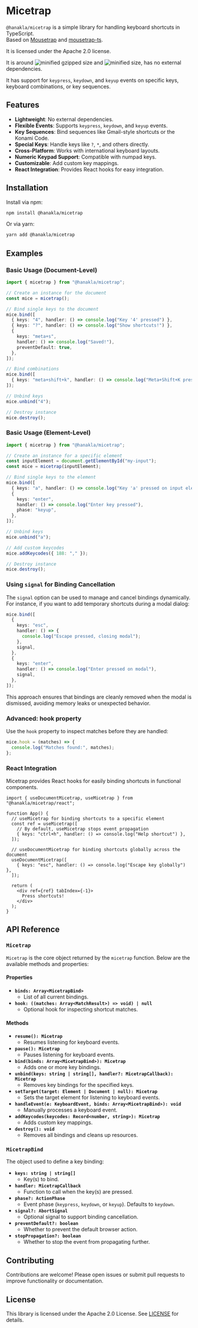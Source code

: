 # Micetrap

`@hanakla/micetrap` is a simple library for handling keyboard shortcuts in TypeScript.  
Based on [Mousetrap](https://github.com/ccampbell/mousetrap) and [mousetrap-ts](https://github.com/JonWallsten/mousetrap-ts).

It is licensed under the Apache 2.0 license.

It is around
![minified gzipped size](https://img.shields.io/bundlephobia/minzip/@hanakla/micetrap?style=flat-square) and ![minified size](https://img.shields.io/bundlephobia/min/@hanakla/micetrap?style=flat-square), has no external dependencies.

It has support for `keypress`, `keydown`, and `keyup` events on specific keys, keyboard combinations, or key sequences.

## Features

- **Lightweight**: No external dependencies.
- **Flexible Events**: Supports `keypress`, `keydown`, and `keyup` events.
- **Key Sequences**: Bind sequences like Gmail-style shortcuts or the Konami Code.
- **Special Keys**: Handle keys like `?`, `*`, and others directly.
- **Cross-Platform**: Works with international keyboard layouts.
- **Numeric Keypad Support**: Compatible with numpad keys.
- **Customizable**: Add custom key mappings.
- **React Integration**: Provides React hooks for easy integration.

## Installation

Install via npm:

```bash
npm install @hanakla/micetrap
```

Or via yarn:

```bash
yarn add @hanakla/micetrap
```

## Examples

### Basic Usage (Document-Level)

```typescript
import { micetrap } from "@hanakla/micetrap";

// Create an instance for the document
const mice = micetrap();

// Bind single keys to the document
mice.bind([
  { keys: "4", handler: () => console.log("Key '4' pressed") },
  { keys: "?", handler: () => console.log("Show shortcuts!") },
  {
    keys: "meta+s",
    handler: () => console.log("Saved!"),
    preventDefault: true,
  },
]);

// Bind combinations
mice.bind([
  { keys: "meta+shift+k", handler: () => console.log("Meta+Shift+K pressed") },
]);

// Unbind keys
mice.unbind("4");

// Destroy instance
mice.destroy();
```

### Basic Usage (Element-Level)

```typescript
import { micetrap } from "@hanakla/micetrap";

// Create an instance for a specific element
const inputElement = document.getElementById("my-input");
const mice = micetrap(inputElement);

// Bind single keys to the element
mice.bind([
  { keys: "a", handler: () => console.log("Key 'a' pressed on input element") },
  {
    keys: "enter",
    handler: () => console.log("Enter key pressed"),
    phase: "keyup",
  },
]);

// Unbind keys
mice.unbind("a");

// Add custom keycodes
mice.addKeycodes({ 188: "," });

// Destroy instance
mice.destroy();
```

### Using `signal` for Binding Cancellation

The `signal` option can be used to manage and cancel bindings dynamically. For instance, if you want to add temporary shortcuts during a modal dialog:

```typescript
mice.bind([
  {
    keys: "esc",
    handler: () => {
      console.log("Escape pressed, closing modal");
    },
    signal,
  },
  {
    keys: "enter",
    handler: () => console.log("Enter pressed on modal"),
    signal,
  },
]);
```

This approach ensures that bindings are cleanly removed when the modal is dismissed, avoiding memory leaks or unexpected behavior.

### Advanced: hook property

Use the `hook` property to inspect matches before they are handled:

```typescript
mice.hook = (matches) => {
  console.log("Matches found:", matches);
};
```

### React Integration

Micetrap provides React hooks for easily binding shortcuts in functional components.

```tsx
import { useDocumentMicetrap, useMicetrap } from "@hanakla/micetrap/react";

function App() {
  // useMicetrap for binding shortcuts to a specific element
  const ref = useMicetrap([
    // By default, useMicetrap stops event propagation
    { keys: "ctrl+h", handler: () => console.log("Help shortcut") },
  ]);

  // useDocumentMicetrap for binding shortcuts globally across the document
  useDocumentMicetrap([
    { keys: "esc", handler: () => console.log("Escape key globally") },
  ]);

  return (
    <div ref={ref} tabIndex={-1}>
      Press shortcuts!
    </div>
  );
}
```

## API Reference

### `Micetrap`

`Micetrap` is the core object returned by the `micetrap` function. Below are the available methods and properties:

#### Properties

- **`binds: Array<MicetrapBind>`**
  - List of all current bindings.
- **`hook: ((matches: Array<MatchResult>) => void) | null`**
  - Optional hook for inspecting shortcut matches.

#### Methods

- **`resume(): Micetrap`**
  - Resumes listening for keyboard events.
- **`pause(): Micetrap`**
  - Pauses listening for keyboard events.
- **`bind(binds: Array<MicetrapBind>): Micetrap`**
  - Adds one or more key bindings.
- **`unbind(keys: string | string[], handler?: MicetrapCallback): Micetrap`**
  - Removes key bindings for the specified keys.
- **`setTarget(target: Element | Document | null): Micetrap`**
  - Sets the target element for listening to keyboard events.
- **`handleEvent(e: KeyboardEvent, binds: Array<MicetrapBind>): void`**
  - Manually processes a keyboard event.
- **`addKeycodes(keycodes: Record<number, string>): Micetrap`**
  - Adds custom key mappings.
- **`destroy(): void`**
  - Removes all bindings and cleans up resources.

### `MicetrapBind`

The object used to define a key binding:

- **`keys: string | string[]`**
  - Key(s) to bind.
- **`handler: MicetrapCallback`**
  - Function to call when the key(s) are pressed.
- **`phase?: ActionPhase`**
  - Event phase (`keypress`, `keydown`, or `keyup`). Defaults to `keydown`.
- **`signal?: AbortSignal`**
  - Optional signal to support binding cancellation.
- **`preventDefault?: boolean`**
  - Whether to prevent the default browser action.
- **`stopPropagation?: boolean`**
  - Whether to stop the event from propagating further.

## Contributing

Contributions are welcome! Please open issues or submit pull requests to improve functionality or documentation.

## License

This library is licensed under the Apache 2.0 License. See [LICENSE](LICENSE) for details.
